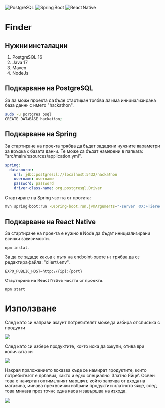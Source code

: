 ![PostgreSQL](https://img.shields.io/badge/PostgreSQL-16-blue?logo=postgresql) ![Spring Boot](https://img.shields.io/badge/Spring%20Boot-3.3.1-brightgreen?logo=spring) ![React Native](https://img.shields.io/badge/React%20Native-0.74.2-blue?logo=react)
# Finder
## Нужни инсталации
1. PostgreSQL 16
2. Java 17
3. Maven
4. NodeJs

## Подкарване на PostgreSQL
За да може проекта да бъде стартиран трябва да има инициализирана база данни с името "hackathon".
```sh
sudo -u postgres psql
CREATE DATABASE hackathon;
```

## Подкарване на Spring
За стартиране на проекта трябва да бъдат зададени нужните параметри за връзка с базата данни. Те може да бъдат намерени в папката: "src/main/resources/application.yml".
```yaml
spring:
  datasource:
    url: jdbc:postgresql://localhost:5432/hackathon
    username: username
    password: password
    driver-class-name: org.postgresql.Driver
```

Стартиране на Spring частта от проекта:
```sh
mvn spring-boot:run -Dspring-boot.run.jvmArguments="-server -XX:+TieredCompilation -XX:TieredStopAtLevel=4 -XX:+UseParallelGC -Xms512m -Xmx1024m"
```

## Подкарване на React Native
За стартиране на проекта е нужно в Node да бъдат инициализирани всички зависимости.
```sh
npm install
```

За да се зададе какъв е пътя на endpoint-овете на трябва да се редактира файла: "client/.env".
```env
EXPO_PUBLIC_HOST=http://{ip}:{port}
```

Стартиране на React Native частта от проекта:
```
npm start
```

# Използване

След като си направи акаунт потребителят може да избира от списъка с продукти

![](./assets/images/products.jpg)

След като си избере продуктите, които иска да закупи, отива при количката си

![](./assets/images/cart.jpg)

Накрая приложението показва къде се намират продуктите, които потребителят е добавил, както и едно специално 'Златно Яйце'. Освен това е начертан оптималният маршрут, който започва от входа на магазина, минава през всички избрани продукти и златното яйце, след това минава през точно една каса и завършва на изхода.

![](./assets/images/path.jpg)
